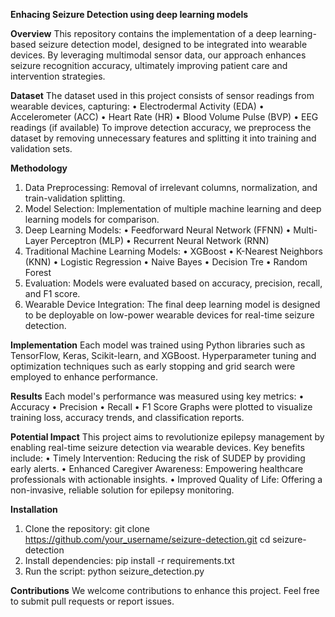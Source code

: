 
**Enhacing Seizure Detection using deep learning models**

**Overview**
This repository contains the implementation of a deep learning-based seizure detection model, designed to be integrated into wearable devices. By leveraging multimodal sensor data, our approach enhances seizure recognition accuracy, ultimately improving patient care and intervention strategies.

**Dataset**
The dataset used in this project consists of sensor readings from wearable devices, capturing:
•	Electrodermal Activity (EDA)
•	Accelerometer (ACC)
•	Heart Rate (HR)
•	Blood Volume Pulse (BVP)
•	EEG readings (if available)
To improve detection accuracy, we preprocess the dataset by removing unnecessary features and splitting it into training and validation sets.

**Methodology**
1. Data Preprocessing: Removal of irrelevant columns, normalization, and train-validation splitting.
2. Model Selection: Implementation of multiple machine learning and deep learning models for comparison.
3. Deep Learning Models:
  •	Feedforward Neural Network (FFNN)
  •	Multi-Layer Perceptron (MLP)
  •	Recurrent Neural Network (RNN)
4. Traditional Machine Learning Models:
  •	XGBoost
  •	K-Nearest Neighbors (KNN)
  •	Logistic Regression
  •	Naive Bayes
  •	Decision Tre
  •	Random Forest
5. Evaluation: Models were evaluated based on accuracy, precision, recall, and F1 score.
6. Wearable Device Integration: The final deep learning model is designed to be deployable on low-power wearable devices for real-time seizure detection.

**Implementation**
Each model was trained using Python libraries such as TensorFlow, Keras, Scikit-learn, and XGBoost. Hyperparameter tuning and optimization techniques such as early stopping and grid search were employed to enhance performance.

**Results**
Each model's performance was measured using key metrics:
  •	Accuracy
  •	Precision
  •	Recall
  •	F1 Score
Graphs were plotted to visualize training loss, accuracy trends, and classification reports.

**Potential Impact**
This project aims to revolutionize epilepsy management by enabling real-time seizure detection via wearable devices. Key benefits include:
  •	Timely Intervention: Reducing the risk of SUDEP by providing early alerts.
  •	Enhanced Caregiver Awareness: Empowering healthcare professionals with actionable insights.
  •	Improved Quality of Life: Offering a non-invasive, reliable solution for epilepsy monitoring.


**Installation**
1. Clone the repository:
git clone https://github.com/your_username/seizure-detection.git
cd seizure-detection
2. Install dependencies:
pip install -r requirements.txt
3. Run the script:
python seizure_detection.py

**Contributions**
We welcome contributions to enhance this project. Feel free to submit pull requests or report issues.
